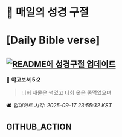 # 🙏 매일의 성경 구절
# [Daily Bible verse]
## [![README에 성경구절 업데이트](https://github.com/DONGSUKA/first_test/actions/workflows/update-readme-bible.yml/badge.svg)](https://github.com/DONGSUKA/first_test/actions/workflows/update-readme-bible.yml)
<!-- START_BIBLE_VERSE -->
📖 **야고보서 5:2**
> 너희 재물은 썩었고 너희 옷은 좀먹었으며

🕊️ _업데이트 시각: 2025-09-17 23:55:32 KST_
  <!-- END_BIBLE_VERSE -->
## GITHUB_ACTION
